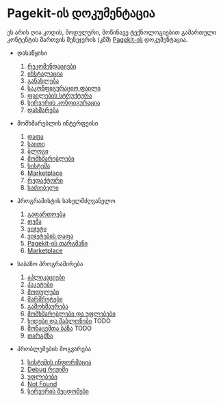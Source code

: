 # Pagekit-ის დოკუმენტაცია
ეს არის ღია კოდის, მოდულური, მოწინავე ტექნოლოგიებით გამართული კონტენტის მართვის მენეჯერის (კმმ) [Pagekit-ის](https://pagekit.com) დოკუმენტაცია.
- დასაწყისი
  1. [რეკომენდაციები](getting-started/requirements.md)
  2. [ინსტალაცია](getting-started/installation.md)
  3. [განახლება](getting-started/updating.md)
  4. [საკონფიგურაციო ფაილი](getting-started/configuration-file.md)
  5. [ფაილების სტრუქტურა](getting-started/file-structure.md)
  6. [სერვერის კონფიგურაცია](getting-started/server-configuration.md)
  7. [დახმარება](getting-started/getting-help.md)

- მომხმარებლის ინტერფეისი
  1. [დაფა](user-interface/dashboard.md)
  2. [საითი](user-interface/site.md)
  3. [ბლოგი](user-interface/blog.md)
  4. [მომხმარებლები](user-interface/users.md)
  5. [სისტემა](user-interface/system.md)
  6. [Marketplace](user-interface/marketplace.md)
  7. [რედაქტორი](user-interface/editor.md)
  8. [საძიებელი](user-interface/finder.md)

- პროგრამისტის სახელმძღვანელო
  1. [გაფართოება](developer-guides/extensions.md)
  2. [თემა](developer-guides/themes.md)
  3. [ვიჯეტი](developer-guides/widgets.md)
  4. [ვიჯეტების დაფა](developer-guides/dashboard-widgets.md)
  5. [Pagekit-ის თარგმანი](developer-guides/translation.md)
  6. [Marketplace](developer-guides/marketplace.md)

- საბაზო პროგრამირება
  1. [აპლიკაციები](developer-basics/application.md)
  2. [პაკეტები](developer-basics/packages.md)
  3. [მოდულები](developer-basics/modules.md)
  4. [მარშრუტები](developer-basics/routing.md)
  5. [გამოხმაურება](developer-basics/response.md)
  5. [მომხმარებლები და უფლებები](developer-basics/users-permissions.md)
  6. [ხედები და შაბლონები](developer-basics/views-templating.md) TODO
  7. [მონაცემთა ბაზა](developer-basics/database.md) TODO
  8. [თარგმნა](developer-basics/translation.md)

- პრობლემების მოგვარება
  1. [სისტემის ინფორმაცია](troubleshooting/system-information.md)
  2. [Debug რეჟიმი](troubleshooting/debug-mode.md)
  3. [უფლებები](troubleshooting/permissions.md)
  4. [Not Found](troubleshooting/not-found.md)
  5. [სერვერის შეცდომები](troubleshooting/server-error.md)
